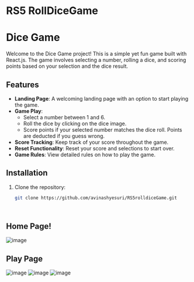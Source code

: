 # RS5 RollDiceGame
# Dice Game

Welcome to the Dice Game project! This is a simple yet fun game built with React.js. The game involves selecting a number, rolling a dice, and scoring points based on your selection and the dice result.

## Features

- **Landing Page**: A welcoming landing page with an option to start playing the game.
- **Game Play**: 
  - Select a number between 1 and 6.
  - Roll the dice by clicking on the dice image.
  - Score points if your selected number matches the dice roll. Points are deducted if you guess wrong.
- **Score Tracking**: Keep track of your score throughout the game.
- **Reset Functionality**: Reset your score and selections to start over.
- **Game Rules**: View detailed rules on how to play the game.

## Installation

1. Clone the repository:
   ```bash
   git clone https://github.com/avinashyesuri/RS5rolldiceGame.git




## Home Page!
![image](https://github.com/user-attachments/assets/5f03d556-7c64-42f9-86a4-c65697c9067b)

## Play Page
![image](https://github.com/user-attachments/assets/947f0ec4-81cf-4892-befc-8f6e4a71c403)
![image](https://github.com/user-attachments/assets/26af0078-b35e-4e9d-aef3-f1e647d5ffe4)
![image](https://github.com/user-attachments/assets/c6cbd731-931c-49bd-9b67-3924b6e018b1)

